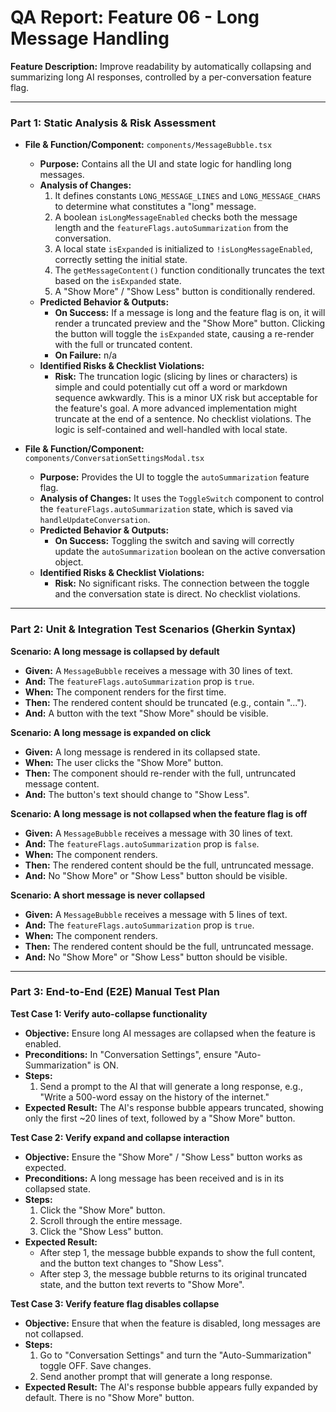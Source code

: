 # QA Report: Feature 06 - Long Message Handling

**Feature Description:** Improve readability by automatically collapsing and summarizing long AI responses, controlled by a per-conversation feature flag.

---

### **Part 1: Static Analysis & Risk Assessment**

*   **File & Function/Component:** `components/MessageBubble.tsx`
    *   **Purpose:** Contains all the UI and state logic for handling long messages.
    *   **Analysis of Changes:**
        1.  It defines constants `LONG_MESSAGE_LINES` and `LONG_MESSAGE_CHARS` to determine what constitutes a "long" message.
        2.  A boolean `isLongMessageEnabled` checks both the message length and the `featureFlags.autoSummarization` from the conversation.
        3.  A local state `isExpanded` is initialized to `!isLongMessageEnabled`, correctly setting the initial state.
        4.  The `getMessageContent()` function conditionally truncates the text based on the `isExpanded` state.
        5.  A "Show More" / "Show Less" button is conditionally rendered.
    *   **Predicted Behavior & Outputs:**
        *   **On Success:** If a message is long and the feature flag is on, it will render a truncated preview and the "Show More" button. Clicking the button will toggle the `isExpanded` state, causing a re-render with the full or truncated content.
        *   **On Failure:** n/a
    *   **Identified Risks & Checklist Violations:**
        *   **Risk:** The truncation logic (slicing by lines or characters) is simple and could potentially cut off a word or markdown sequence awkwardly. This is a minor UX risk but acceptable for the feature's goal. A more advanced implementation might truncate at the end of a sentence. No checklist violations. The logic is self-contained and well-handled with local state.

*   **File & Function/Component:** `components/ConversationSettingsModal.tsx`
    *   **Purpose:** Provides the UI to toggle the `autoSummarization` feature flag.
    *   **Analysis of Changes:** It uses the `ToggleSwitch` component to control the `featureFlags.autoSummarization` state, which is saved via `handleUpdateConversation`.
    *   **Predicted Behavior & Outputs:**
        *   **On Success:** Toggling the switch and saving will correctly update the `autoSummarization` boolean on the active conversation object.
    *   **Identified Risks & Checklist Violations:**
        *   **Risk:** No significant risks. The connection between the toggle and the conversation state is direct. No checklist violations.

---

### **Part 2: Unit & Integration Test Scenarios (Gherkin Syntax)**

**Scenario: A long message is collapsed by default**
*   **Given:** A `MessageBubble` receives a message with 30 lines of text.
*   **And:** The `featureFlags.autoSummarization` prop is `true`.
*   **When:** The component renders for the first time.
*   **Then:** The rendered content should be truncated (e.g., contain "...").
*   **And:** A button with the text "Show More" should be visible.

**Scenario: A long message is expanded on click**
*   **Given:** A long message is rendered in its collapsed state.
*   **When:** The user clicks the "Show More" button.
*   **Then:** The component should re-render with the full, untruncated message content.
*   **And:** The button's text should change to "Show Less".

**Scenario: A long message is not collapsed when the feature flag is off**
*   **Given:** A `MessageBubble` receives a message with 30 lines of text.
*   **And:** The `featureFlags.autoSummarization` prop is `false`.
*   **When:** The component renders.
*   **Then:** The rendered content should be the full, untruncated message.
*   **And:** No "Show More" or "Show Less" button should be visible.

**Scenario: A short message is never collapsed**
*   **Given:** A `MessageBubble` receives a message with 5 lines of text.
*   **And:** The `featureFlags.autoSummarization` prop is `true`.
*   **When:** The component renders.
*   **Then:** The rendered content should be the full, untruncated message.
*   **And:** No "Show More" or "Show Less" button should be visible.

---

### **Part 3: End-to-End (E2E) Manual Test Plan**

**Test Case 1: Verify auto-collapse functionality**
*   **Objective:** Ensure long AI messages are collapsed when the feature is enabled.
*   **Preconditions:** In "Conversation Settings", ensure "Auto-Summarization" is ON.
*   **Steps:**
    1.  Send a prompt to the AI that will generate a long response, e.g., "Write a 500-word essay on the history of the internet."
*   **Expected Result:** The AI's response bubble appears truncated, showing only the first ~20 lines of text, followed by a "Show More" button.

**Test Case 2: Verify expand and collapse interaction**
*   **Objective:** Ensure the "Show More" / "Show Less" button works as expected.
*   **Preconditions:** A long message has been received and is in its collapsed state.
*   **Steps:**
    1.  Click the "Show More" button.
    2.  Scroll through the entire message.
    3.  Click the "Show Less" button.
*   **Expected Result:**
    *   After step 1, the message bubble expands to show the full content, and the button text changes to "Show Less".
    *   After step 3, the message bubble returns to its original truncated state, and the button text reverts to "Show More".

**Test Case 3: Verify feature flag disables collapse**
*   **Objective:** Ensure that when the feature is disabled, long messages are not collapsed.
*   **Steps:**
    1.  Go to "Conversation Settings" and turn the "Auto-Summarization" toggle OFF. Save changes.
    2.  Send another prompt that will generate a long response.
*   **Expected Result:** The AI's response bubble appears fully expanded by default. There is no "Show More" button.
